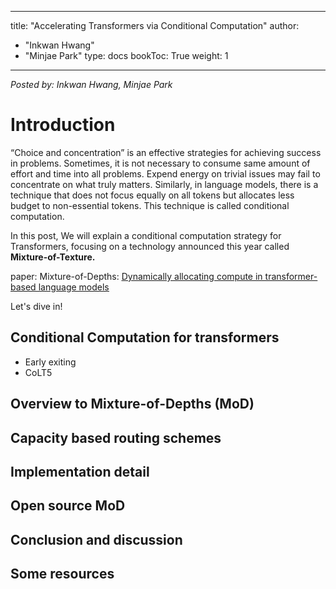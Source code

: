  ---
title: "Accelerating Transformers via Conditional Computation"
author:
 - "Inkwan Hwang"
 - "Minjae Park"
type: docs
bookToc: True
weight: 1
---
*Posted by: Inkwan Hwang, Minjae Park*

# Introduction
“Choice and concentration” is an effective strategies for achieving success in problems. Sometimes, it is not necessary to consume same amount of effort and time into all problems. Expend energy on trivial issues may fail to concentrate on what truly matters. Similarly, in language models, there is a technique that does not focus equally on all tokens but allocates less budget to non-essential tokens. This technique is called conditional computation.

In this post, We will explain a conditional computation strategy for Transformers, focusing on a technology announced this year called **Mixture-of-Texture.**

paper: Mixture-of-Depths: [<U>Dynamically allocating compute in transformer-based language models</U>](https://arxiv.org/abs/2404.02258)

Let's dive in!


## Conditional Computation for transformers
- Early exiting
- CoLT5
  
## Overview to Mixture-of-Depths (MoD)

## Capacity based routing schemes

## Implementation detail

## Open source MoD

## Conclusion and discussion

## Some resources
